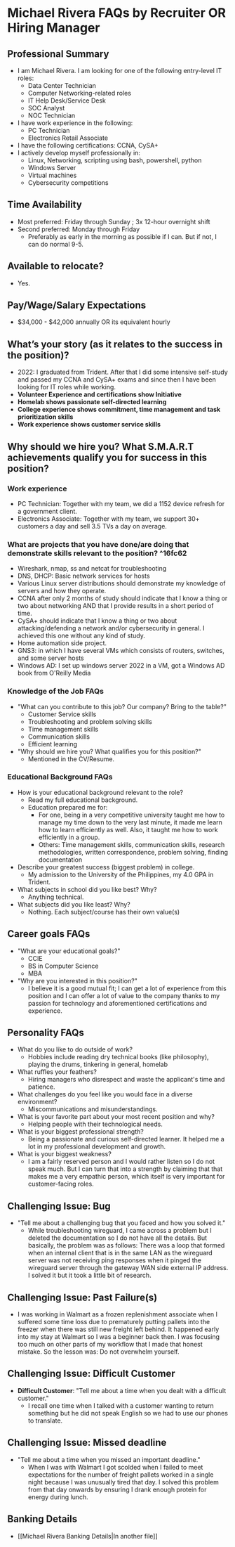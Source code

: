 # Michael Rivera FAQs by Recruiter OR Hiring Manager

## Professional Summary
- I am Michael Rivera. I am looking for one of the following entry-level IT roles:
	- Data Center Technician
	- Computer Networking-related roles
	- IT Help Desk/Service Desk
	- SOC Analyst
	- NOC Technician
- I have work experience in the following:
	- PC Technician
	- Electronics Retail Associate
- I have the following certifications:  CCNA, CySA+
- I actively develop myself professionally in:
	- Linux, Networking, scripting using bash, powershell, python
	- Windows Server
	- Virtual machines
	- Cybersecurity competitions

## Time Availability
- Most preferred:  Friday through Sunday ; 3x 12-hour overnight shift
- Second preferred:  Monday through Friday
	- Preferably as early in the morning as possible if I can. But if not, I can do normal 9-5.

## Available to relocate?
- Yes.

## Pay/Wage/Salary Expectations
- $34,000 - $42,000 annually OR its equivalent hourly

## What’s your story (as it relates to the success in the position)?
- 2022: I graduated from Trident. After that I did some intensive self-study and passed my CCNA and CySA+ exams and since then I have been looking for IT roles while working.
- **Volunteer Experience and certifications show Initiative**
- **Homelab shows passionate self-directed learning**
- **College experience shows commitment, time management and task prioritization skills**
- **Work experience shows customer service skills**

## Why should we hire you? What S.M.A.R.T achievements qualify you for success in this position?

### Work experience
- PC Technician:  Together with my team, we did a 1152 device refresh for a government client.
- Electronics Associate:  Together with my team, we support 30+ customers a day and sell 3.5 TVs a day on average.

### What are **projects** that you have done/are doing that demonstrate skills relevant to the position? ^16fc62
- Wireshark, nmap, ss and netcat for troubleshooting
- DNS, DHCP:  Basic network services for hosts
- Various Linux server distributions should demonstrate my knowledge of servers and how they operate.
- CCNA after only 2 months of study should indicate that I know a thing or two about networking AND that I provide results in a short period of time.
- CySA+ should indicate that I know a thing or two about attacking/defending a network and/or cybersecurity in general. I achieved this one without any kind of study.
- Home automation side project.
- GNS3:  in which I have several VMs which consists of routers, switches, and some server hosts
- Windows AD:  I set up windows server 2022 in a VM, got a Windows AD book from O'Reilly Media

### Knowledge of the Job FAQs
- "What can you contribute to this job? Our company? Bring to the table?"
	- Customer Service skills
	- Troubleshooting and problem solving skills
	- Time management skills
	- Communication skills
	- Efficient learning
- "Why should we hire you? What qualifies you for this position?"
	- Mentioned in the CV/Resume.

### Educational Background FAQs
- How is your educational background relevant to the role?
	- Read my full educational background.
	- Education prepared me for:
		- For one, being in a very competitive university taught me how to manage my time down to the very last minute, it made me learn how to learn efficiently as well. Also, it taught me how to work efficiently in a group.
		- Others: Time management skills, communication skills, research methodologies, written correspondence, problem solving, finding documentation
- Describe your greatest success (biggest problem) in college.
	- My admission to the University of the Philippines, my 4.0 GPA in Trident.
- What subjects in school did you like best? Why?
	- Anything technical.
- What subjects did you like least? Why?
	- Nothing. Each subject/course has their own value(s)

## Career goals FAQs
- "What are your educational goals?"
	- CCIE
	- BS in Computer Science
	- MBA
- "Why are you interested in this position?"
	- I believe it is a good mutual fit; I can get a lot of experience from this position and I can offer a lot of value to the company thanks to my passion for technology and aforementioned certifications and experience.

## Personality FAQs
- What do you like to do outside of work?
	- Hobbies include reading dry technical books (like philosophy), playing the drums, tinkering in general, homelab
- What ruffles your feathers? 
	- Hiring managers who disrespect and waste the applicant's time and patience.
- What challenges do you feel like you would face in a diverse environment?
	- Miscommunications and misunderstandings.
- What is your favorite part about your most recent position and why?
	- Helping people with their technological needs.
- What is your biggest professional strength?
	- Being a passionate and curious self-directed learner. It helped me a lot in my professional development and growth.
- What is your biggest weakness?
	- I am a fairly reserved person and I would rather listen so I do not speak much. But I can turn that into a strength by claiming that that makes me a very empathic person, which itself is very important for customer-facing roles.

## Challenging Issue:  Bug
- "Tell me about a challenging bug that you faced and how you solved it."
	- While troubleshooting wireguard, I came across a problem but I deleted the documentation so I do not have all the details. But basically, the problem was as follows: There was a loop that formed when an internal client that is in the same LAN as the wireguard server was not receiving ping responses when it pinged the wireguard server through the gateway WAN side external IP address. I solved it but it took a little bit of research.

## Challenging Issue:  Past Failure(s)
- I was working in Walmart as a frozen replenishment associate when I suffered some time loss due to prematurely putting pallets into the freezer when there was still new freight left behind. It happened early into my stay at Walmart so I was a beginner back then. I was focusing too much on other parts of my workflow that I made that honest mistake. So the lesson was: Do not overwhelm yourself.

## Challenging Issue: Difficult Customer
- **Difficult Customer**: "Tell me about a time when you dealt with a difficult customer."
	- I recall one time when I talked with a customer wanting to return something but he did not speak English so we had to use our phones to translate.

## Challenging Issue: Missed deadline
- "Tell me about a time when you missed an important deadline."
	- When I was with Walmart I got scolded when I failed to meet expectations for the number of freight pallets worked in a single night because I was unusually tired that day. I solved this problem from that day onwards by ensuring I drank enough protein for energy during lunch.

## Banking Details
- [[Michael Rivera Banking Details|In another file]]